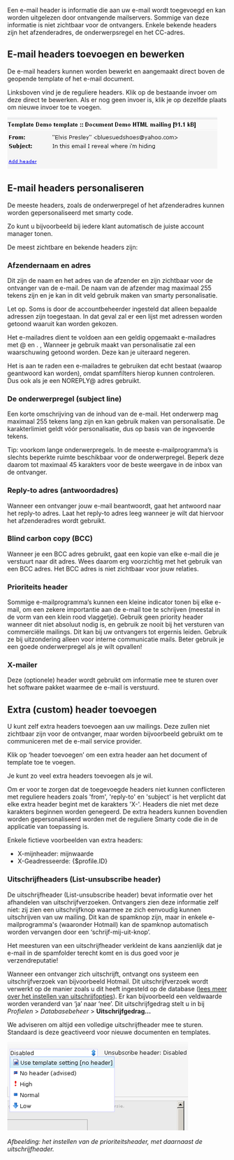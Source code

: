 Een e-mail header is informatie die aan uw e-mail wordt toegevoegd en
kan worden uitgelezen door ontvangende mailservers. Sommige van deze
informatie is niet zichtbaar voor de ontvangers. Enkele bekende headers
zijn het afzenderadres, de onderwerpsregel en het CC-adres.

E-mail headers toevoegen en bewerken
------------------------------------

De e-mail headers kunnen worden bewerkt en aangemaakt direct boven de
geopende template of het e-mail document.

Linksboven vind je de reguliere headers. Klik op de bestaande invoer om
deze direct te bewerken. Als er nog geen invoer is, klik je op dezelfde
plaats om nieuwe invoer toe te voegen.

![headers](../images/edit-the-header.png)

E-mail headers personaliseren
-----------------------------

De meeste headers, zoals de onderwerpregel of het afzenderadres kunnen
worden gepersonaliseerd met smarty code.

Zo kunt u bijvoorbeeld bij iedere klant automatisch de juiste account
manager tonen.

De meest zichtbare en bekende headers zijn:

### Afzendernaam en adres

Dit zijn de naam en het adres van de afzender en zijn zichtbaar voor de
ontvanger van de e-mail. De naam van de afzender mag maximaal 255 tekens
zijn en je kan in dit veld gebruik maken van smarty personalisatie.

Let op. Soms is door de accountbeheerder ingesteld dat alleen bepaalde
adressen zijn toegestaan. In dat geval zal er een lijst met adressen
worden getoond waaruit kan worden gekozen.

Het e-mailadres dient te voldoen aan een geldig opgemaakt e-mailadres
met @ en . , Wanneer je gebruik maakt van personalisatie zal een
waarschuwing getoond worden. Deze kan je uiteraard negeren.

Het is aan te raden een e-mailadres te gebruiken dat echt bestaat
(waarop geantwoord kan worden), omdat spamfilters hierop kunnen
controleren. Dus ook als je een NOREPLY@ adres gebruikt.

### De onderwerpregel (subject line)

Een korte omschrijving van de inhoud van de e-mail. Het onderwerp mag
maximaal 255 tekens lang zijn en kan gebruik maken van personalisatie.
De karakterlimiet geldt vóór personalisatie, dus op basis van de
ingevoerde tekens.

Tip: voorkom lange onderwerpregels. In de meeste e-mailprogramma’s is
slechts beperkte ruimte beschikbaar voor de onderwerpregel. Beperk deze
daarom tot maximaal 45 karakters voor de beste weergave in de inbox van
de ontvanger.

### Reply-to adres (antwoordadres)

Wanneer een ontvanger jouw e-mail beantwoordt, gaat het antwoord naar
het reply-to adres. Laat het reply-to adres leeg wanneer je wilt dat
hiervoor het afzenderadres wordt gebruikt.

### Blind carbon copy (BCC)

Wanneer je een BCC adres gebruikt, gaat een kopie van elke e-mail die je
verstuurt naar dit adres. Wees daarom erg voorzichtig met het gebruik
van een BCC adres. Het BCC adres is niet zichtbaar voor jouw relaties.

### Prioriteits header

Sommige e-mailprogramma’s kunnen een kleine indicator tonen bij elke
e-mail, om een zekere importantie aan de e-mail toe te schrijven
(meestal in de vorm van een klein rood vlaggetje). Gebruik geen priority
header wanneer dit niet absoluut nodig is, en gebruik ze nooit bij het
versturen van commerciële mailings. Dit kan bij uw ontvangers tot
ergernis leiden. Gebruik ze bij uitzondering alleen voor interne
communicatie mails. Beter gebruik je een goede onderwerpregel als je
wilt opvallen!

### X-mailer

Deze (optionele) header wordt gebruikt om informatie mee te sturen over
het software pakket waarmee de e-mail is verstuurd.

Extra (custom) header toevoegen
-------------------------------

U kunt zelf extra headers toevoegen aan uw mailings. Deze zullen niet
zichtbaar zijn voor de ontvanger, maar worden bijvoorbeeld gebruikt om
te communiceren met de e-mail service provider.

Klik op ‘header toevoegen’ om een extra header aan het document of
template toe te voegen.

Je kunt zo veel extra headers toevoegen als je wil.

Om er voor te zorgen dat de toegevoegde headers niet kunnen conflicteren
met reguliere headers zoals 'from', 'reply-to' en 'subject' is het
verplicht dat elke extra header begint met de karakters 'X-'. Headers
die niet met deze karakters beginnen worden genegeerd. De extra headers
kunnen bovendien worden gepersonaliseerd worden met de reguliere Smarty
code die in de applicatie van toepassing is.

Enkele fictieve voorbeelden van extra headers:

-   X-mijnheader: mijnwaarde
-   X-Geadresseerde: {\$profile.ID}

### Uitschrijfheaders (List-unsubscribe header)

De uitschrijfheader (List-unsubscribe header) bevat informatie over het
afhandelen van uitschrijfverzoeken. Ontvangers zien deze informatie zelf
niet: zij zien een uitschrijfknop waarmee ze zich eenvoudig kunnen
uitschrijven van uw mailing. Dit kan de spamknop zijn, maar in enkele
e-mailprogramma's (waaronder Hotmail) kan de spamknop automatisch worden
vervangen door een ‘schrijf-mij-uit-knop’.

Het meesturen van een uitschrijfheader verkleint de kans aanzienlijk dat
je e-mail in de spamfolder terecht komt en is dus goed voor je
verzendreputatie!

Wanneer een ontvanger zich uitschrijft, ontvangt ons systeem een
uitschrijfverzoek van bijvoorbeeld Hotmail. Dit uitschrijfverzoek wordt
verwerkt op de manier zoals u dit heeft ingesteld op de database ([lees
meer over het instellen van
uitschrijfopties](./uitschrijfgedrag-instellen-op-database-of-collectie.md)).
Er kan bijvoorbeeld een veldwaarde worden veranderd van ‘ja’ naar ‘nee’.
Dit uitschrijfgedrag stelt u in bij *Profielen* \> *Databasebeheer*
\> **Uitschrijfgedrag…**

We adviseren om altijd een volledige uitschrijfheader mee te sturen.
Standaard is deze geactiveerd voor nieuwe documenten en templates.

![unsubscribe header](../images/unsubscribe.png)

*Afbeelding: het instellen van de prioriteitsheader, met daarnaast de
uitschrijfheader.*
